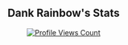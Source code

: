 <h2 align="center">Dank Rainbow's Stats</h2>
<a href="https://github.com/dankrainbow">
  <p align="center">
    <img src="https://komarev.com/ghpvc/?username=dankrainbow" alt="Profile Views Count">
  </p>
</a>
